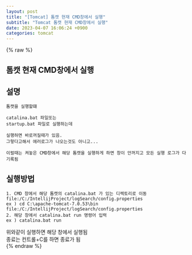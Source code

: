 ```yaml
---  
layout: post  
title: "[Tomcat] 톰캣 현재 CMD창에서 실행"  
subtitle: "Tomcat 톰캣 현재 CMD창에서 실행"  
date: 2023-04-07 16:06:24 +0900  
categories: tomcat  
---  
```

{% raw %}  
## 톰캣 현재 CMD창에서 실행  
  
## 설명  
	톰캣을 실행할떄  
  
	catalina.bat 파일또는  
	startup.bat 파일로 실행하는데  
  
	실행하면 바로꺼질때가 있음.  
	그렇다고해서 에러로그가 나오는것도 아니고...  
  
	이럴때는 켜놓은 CMD창에서 해당 톰캣을 실행하게 하면 창이 안꺼지고 모든 실행 로그가 다 기록됨  
  
## 실행방법  
  
	1. CMD 창에서 해당 톰캣의 catalina.bat 가 있는 디렉토리로 이동file:/C:/IntellijProject/logSearch/config.properties  
	ex ) cd C:\apache-tomcat-7.0.53\bin  
	file:/C:/IntellijProject/logSearch/config.properties  
	2. 해당 창에서 catalina.bat run 명령어 입력  
	ex ) catalina.bat run  
  
위와같이 실행하면 해당 창에서 실행됨  
종료는 컨트롤+C를 하면 종료가 됨  
{% endraw %}